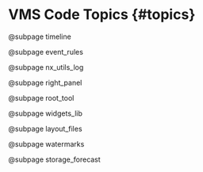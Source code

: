 # VMS Code Topics  {#topics}

@subpage timeline

@subpage event_rules

@subpage nx_utils_log

@subpage right_panel

@subpage root_tool

@subpage widgets_lib

@subpage layout_files

@subpage watermarks

@subpage storage_forecast